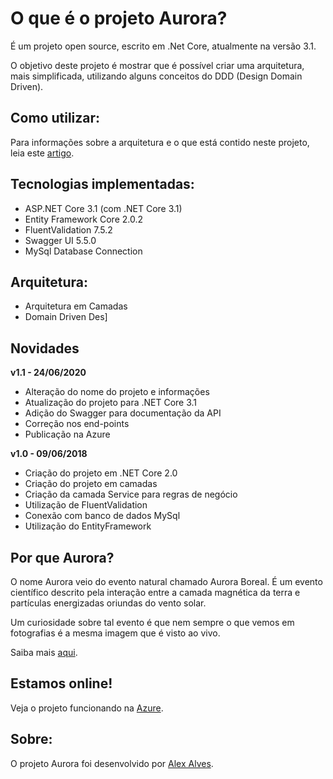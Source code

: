 # O que é o projeto Aurora?
É um projeto open source, escrito em .Net Core, atualmente na versão 3.1.

O objetivo deste projeto é mostrar que é possível criar uma arquitetura, mais simplificada, utilizando alguns conceitos do DDD (Design Domain Driven).

## Como utilizar:
Para informações sobre a arquitetura e o que está contido neste projeto, leia este [artigo](https://medium.com/@alexalves_85598/criando-uma-api-em-net-core-baseado-na-arquitetura-ddd-2c6a409c686).

## Tecnologias  implementadas:
* ASP.NET Core 3.1 (com .NET Core 3.1)
* Entity Framework Core 2.0.2
* FluentValidation 7.5.2
* Swagger UI 5.5.0
* MySql Database Connection

## Arquitetura:
* Arquitetura em Camadas
* Domain Driven Des]

## Novidades
**v1.1 - 24/06/2020**
* Alteração do nome do projeto e informações
* Atualização do projeto para .NET Core 3.1
* Adição do Swagger para documentação da API
* Correção nos end-points
* Publicação na Azure

**v1.0 - 09/06/2018**
* Criação do projeto em .NET Core 2.0
* Criação do projeto em camadas
* Criação da camada Service para regras de negócio
* Utilização de FluentValidation
* Conexão com banco de dados MySql
* Utilização do EntityFramework

## Por que Aurora?
O nome Aurora veio do evento natural chamado Aurora Boreal. É um evento científico descrito pela interação entre a camada magnética da terra e partículas energizadas oriundas do vento solar.

Um curiosidade sobre tal evento é que nem sempre o que vemos em fotografias é a mesma imagem que é visto ao vivo.

Saiba mais [aqui](https://www.hipercultura.com/fenomenos-naturais/).

## Estamos online!
Veja o projeto funcionando na [Azure](http://aurora-project.azurewebsites.net/swagger/index.html).

## Sobre:
O projeto Aurora foi desenvolvido por [Alex Alves](https://www.linkedin.com/in/alexalvess/).
